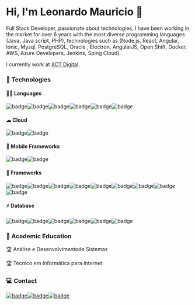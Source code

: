# Hi, I'm Leonardo Mauricio 👋
Full Stack Developer, passionate about technologies, I have been working in the market for over 6 years with the most diverse programming languages (Java, Java script, PHP), technologies such as (Node.js, React, Angular, Ionic, Mysql, PostgreSQL, Oracle , Electron, AngularJS, Open Shift, Docker, AWS, Azure Developers, Jenkins, Sping Cloud).

I currently work at <a href="https://actdigital.com/pt/">ACT Digital<a/>.


### 🚀 Technologies
  #### 👩‍💻 Languages
  ![badge](https://img.shields.io/badge/HTML5-E34F26?style=for-the-badge&logo=html5&logoColor=white)![badge](https://img.shields.io/badge/CSS-239120?&style=for-the-badge&logo=css3&logoColor=white)![badge](https://img.shields.io/badge/JavaScript-323330?style=for-the-badge&logo=javascript&logoColor=F7DF1E)![badge](https://img.shields.io/badge/Java-ED8B00?style=for-the-badge&logo=java&logoColor=white)![badge](https://img.shields.io/badge/PHP-777BB4?style=for-the-badge&logo=php&logoColor=white)![badge](https://img.shields.io/badge/TypeScript-007ACC?style=for-the-badge&logo=typescript&logoColor=white)
  #### ☁ Cloud
 ![badge](https://img.shields.io/badge/Amazon_AWS-232F3E?style=for-the-badge&logo=amazon-aws&logoColor=white)![badge](https://img.shields.io/badge/Heroku-430098?style=for-the-badge&logo=heroku&logoColor=white)
  #### 📱 Mobile Frameworks
  ![badge](https://img.shields.io/badge/Ionic-3880FF?style=for-the-badge&logo=ionic&logoColor=white)![badge](https://img.shields.io/badge/React_Native-20232A?style=for-the-badge&logo=react&logoColor=61DAFB)
  #### 🚀 Frameworks
  ![badge](https://img.shields.io/badge/Node.js-43853D?style=for-the-badge&logo=node-dot-js&logoColor=white)![badge](https://img.shields.io/badge/React-20232A?style=for-the-badge&logo=react&logoColor=61DAFB)![badge](https://img.shields.io/badge/Electron-2B2E3A?style=for-the-badge&logo=electron&logoColor=9FEAF9)![badge](https://img.shields.io/badge/Angular-DD0031?style=for-the-badge&logo=angular&logoColor=white)![badge](https://img.shields.io/badge/AngularJS-E23237?style=for-the-badge&logo=angularjs&logoColor=white)![badge](https://img.shields.io/badge/Bootstrap-563D7C?style=for-the-badge&logo=bootstrap&logoColor=white)![badge](https://img.shields.io/badge/Docker-2CA5E0?style=for-the-badge&logo=docker&logoColor=white)![badge](https://img.shields.io/badge/Spring-6DB33F?style=for-the-badge&logo=spring&logoColor=white)![badge](https://img.shields.io/badge/nestjs-%23E0234E.svg?style=for-the-badge&logo=nestjs&logoColor=white)
 #### ⚡ Database
   ![badge](https://img.shields.io/badge/MySQL-00000F?style=for-the-badge&logo=mysql&logoColor=white)![badge](https://img.shields.io/badge/PostgreSQL-316192?style=for-the-badge&logo=postgresql&logoColor=white)![badge](https://img.shields.io/badge/MongoDB-4EA94B?style=for-the-badge&logo=mongodb&logoColor=white)![badge](https://img.shields.io/badge/redis-%23DD0031.svg?&style=for-the-badge&logo=redis&logoColor=white)![badge](https://img.shields.io/badge/rabbitmq-%23FF6600.svg?&style=for-the-badge&logo=rabbitmq&logoColor=white)![badge](https://img.shields.io/badge/Oracle-F80000?style=for-the-badge&logo=oracle&logoColor=black)

### :checkered_flag: Academic Education 
:trophy: Análise e Desenvolvimentode Sistemas

:trophy: Técnico em Informática para Internet

### 💻 Contact
<!--  Whats App-->
[![badge](https://img.shields.io/badge/GitHub-100000?style=for-the-badge&logo=github&logoColor=white)](https://github.com/leomauricio7)[![badge](https://img.shields.io/badge/GitLab-330F63?style=for-the-badge&logo=gitlab&logoColor=white)](https://gitlab.com/lmauricio)[![badge](https://img.shields.io/badge/LinkedIn-0077B5?style=for-the-badge&logo=linkedin&logoColor=white)](https://www.linkedin.com/in/leonardo-mauricio-442755110/)

